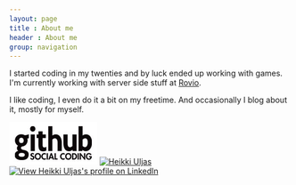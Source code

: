 ```yaml
---
layout: page
title : About me
header : About me
group: navigation
---
```

I started coding in my twenties and by luck ended up working with games. I'm currently working with server side stuff at [Rovio](http://www.rovio.com).

I like coding, I even do it a bit on my freetime. And occasionally I blog about it, mostly for myself.

[![My github](/images/github_small.jpg)](http://github.com/huljas/) 
[![Heikki Uljas](http://www.google.com/images/icons/ui/gprofile_button-32.png)](http://gplus.to/huljas)
[![View Heikki Uljas's profile on LinkedIn](http://www.linkedin.com/img/webpromo/btn_myprofile_160x33.png)](http://fi.linkedin.com/in/heikkiuljas)
      

